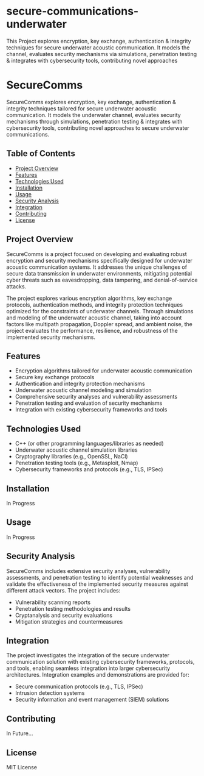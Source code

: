 # secure-communications-underwater
This Project explores encryption, key exchange, authentication &amp; integrity techniques for secure underwater acoustic communication. It models the channel, evaluates security mechanisms via simulations, penetration testing &amp; integrates with cybersecurity tools, contributing novel approaches
# SecureComms

SecureComms explores encryption, key exchange, authentication & integrity techniques tailored for secure underwater acoustic communication. It models the underwater channel, evaluates security mechanisms through simulations, penetration testing & integrates with cybersecurity tools, contributing novel approaches to secure underwater communications.

## Table of Contents

- [Project Overview](#project-overview)
- [Features](#features)
- [Technologies Used](#technologies-used)
- [Installation](#installation)
- [Usage](#usage)
- [Security Analysis](#security-analysis)
- [Integration](#integration)
- [Contributing](#contributing)
- [License](#license)

## Project Overview

SecureComms is a project focused on developing and evaluating robust encryption and security mechanisms specifically designed for underwater acoustic communication systems. It addresses the unique challenges of secure data transmission in underwater environments, mitigating potential cyber threats such as eavesdropping, data tampering, and denial-of-service attacks.

The project explores various encryption algorithms, key exchange protocols, authentication methods, and integrity protection techniques optimized for the constraints of underwater channels. Through simulations and modeling of the underwater acoustic channel, taking into account factors like multipath propagation, Doppler spread, and ambient noise, the project evaluates the performance, resilience, and robustness of the implemented security mechanisms.

## Features

- Encryption algorithms tailored for underwater acoustic communication
- Secure key exchange protocols
- Authentication and integrity protection mechanisms
- Underwater acoustic channel modeling and simulation
- Comprehensive security analyses and vulnerability assessments
- Penetration testing and evaluation of security mechanisms
- Integration with existing cybersecurity frameworks and tools

## Technologies Used

- C++ (or other programming languages/libraries as needed)
- Underwater acoustic channel simulation libraries
- Cryptography libraries (e.g., OpenSSL, NaCl)
- Penetration testing tools (e.g., Metasploit, Nmap)
- Cybersecurity frameworks and protocols (e.g., TLS, IPSec)

## Installation

In Progress

## Usage

In Progress

## Security Analysis

SecureComms includes extensive security analyses, vulnerability assessments, and penetration testing to identify potential weaknesses and validate the effectiveness of the implemented security measures against different attack vectors. The project includes:

- Vulnerability scanning reports
- Penetration testing methodologies and results
- Cryptanalysis and security evaluations
- Mitigation strategies and countermeasures

## Integration

The project investigates the integration of the secure underwater communication solution with existing cybersecurity frameworks, protocols, and tools, enabling seamless integration into larger cybersecurity architectures. Integration examples and demonstrations are provided for:

- Secure communication protocols (e.g., TLS, IPSec)
- Intrusion detection systems
- Security information and event management (SIEM) solutions

## Contributing

In Future...

## License

MIT License
